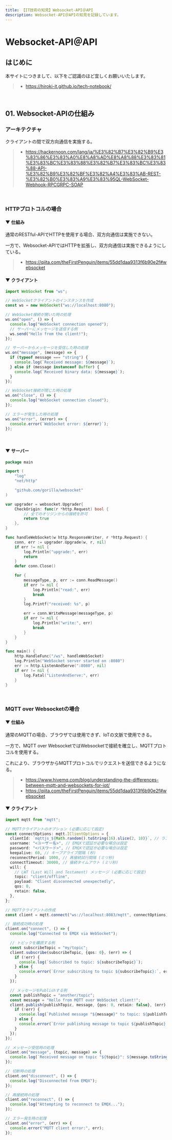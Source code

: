 ```yaml
---
title: 【IT技術の知見】Websocket-API＠API
description: Websocket-API＠APIの知見を記録しています。
---
```


# Websocket-API＠API

## はじめに

本サイトにつきまして、以下をご認識のほど宜しくお願いいたします。

> - https://hiroki-it.github.io/tech-notebook/

<br>

## 01. Websocket-APIの仕組み

### アーキテクチャ

クライアントの間で双方向通信を実施する。

> - https://hackernoon.com/lang/ja/%E3%82%B7%E3%82%B9%E3%83%86%E3%83%A0%E8%A8%AD%E8%A8%88%E3%83%81%E3%83%BC%E3%83%88%E3%82%B7%E3%83%BC%E3%83%88-API-%E3%82%B9%E3%82%BF%E3%82%A4%E3%83%AB-REST-%E3%82%B0%E3%83%A9%E3%83%95QL-WebSocket-Webhook-RPCGRPC-SOAP

<br>

### HTTPプロトコルの場合

#### ▼ 仕組み

通常のRESTful-APIでHTTPを使用する場合、双方向通信は実施できない。

一方で、Websocket-APIではHTTPを拡張し、双方向通信は実施できるようにしている。

> - https://qiita.com/theFirstPenguin/items/55dd1daa9313f6b90e2f#websocket

#### ▼ クライアント

```typescript
import WebSocket from "ws";

// WebSocketクライアントのインスタンスを作成
const ws = new WebSocket("ws://localhost:8080");

// WebSocket接続が開いた時の処理
ws.on("open", () => {
  console.log("WebSocket connection opened");
  // サーバーにメッセージを送信する例
  ws.send("Hello from the client!");
});

// サーバーからメッセージを受信した時の処理
ws.on("message", (message) => {
  if (typeof message === "string") {
    console.log(`Received message: ${message}`);
  } else if (message instanceof Buffer) {
    console.log(`Received binary data: ${message}`);
  }
});

// WebSocket接続が閉じた時の処理
ws.on("close", () => {
  console.log("WebSocket connection closed");
});

// エラーが発生した時の処理
ws.on("error", (error) => {
  console.error(`WebSocket error: ${error}`);
});
```

<br>

#### ▼ サーバー

```go
package main

import (
	"log"
	"net/http"

	"github.com/gorilla/websocket"
)

var upgrader = websocket.Upgrader{
	CheckOrigin: func(r *http.Request) bool {
		// 全てのオリジンからの接続を許可
		return true
	},
}

func handleWebSocket(w http.ResponseWriter, r *http.Request) {
	conn, err := upgrader.Upgrade(w, r, nil)
	if err != nil {
		log.Println("upgrade:", err)
		return
	}
	defer conn.Close()

	for {
		messageType, p, err := conn.ReadMessage()
		if err != nil {
			log.Println("read:", err)
			break
		}
		log.Printf("received: %s", p)

		err = conn.WriteMessage(messageType, p)
		if err != nil {
			log.Println("write:", err)
			break
		}
	}
}

func main() {
	http.HandleFunc("/ws", handleWebSocket)
	log.Println("WebSocket server started on :8080")
	err := http.ListenAndServe(":8080", nil)
	if err != nil {
		log.Fatal("ListenAndServe:", err)
	}
}
```

<br>

### MQTT over Websocketの場合

#### ▼ 仕組み

通常のMQTTの場合、ブラウザでは使用できず、IoTの文脈で使用できる。

一方で、MQTT over WebsocketではWebsocketで接続を確立し、MQTTプロトコルを使用する。

これにより、ブラウザからMQTTプロトコルでリクエストを送信できるようになる。

> - https://www.hivemq.com/blog/understanding-the-differences-between-mqtt-and-websockets-for-iot/
> - https://qiita.com/theFirstPenguin/items/55dd1daa9313f6b90e2f#websocket

#### ▼ クライアント

```typescript
import mqtt from "mqtt";

// MQTTクライアントのオプション (必要に応じて設定)
const connectOptions: mqtt.IClientOptions = {
  clientId: `mqttjs_${Math.random().toString(16).slice(2, 10)}`, // ランダムなクライアントIDを生成
  username: "<ユーザー名>", // EMQXで認証が必要な場合は設定
  password: "<パスワード>", // EMQXで認証が必要な場合は設定
  keepalive: 60, // キープアライブ間隔 (秒)
  reconnectPeriod: 1000, // 再接続試行間隔 (ミリ秒)
  connectTimeout: 30000, // 接続タイムアウト (ミリ秒)
  will: {
    // LWT (Last Will and Testament) メッセージ (必要に応じて設定)
    topic: "client/offline",
    payload: "Client disconnected unexpectedly",
    qos: 0,
    retain: false,
  },
};

// MQTTクライアントの作成
const client = mqtt.connect("ws://localhost:8083/mqtt", connectOptions);

// 接続成功時の処理
client.on("connect", () => {
  console.log("Connected to EMQX via WebSocket");

  // トピックを購読する例
  const subscribeTopic = "my/topic";
  client.subscribe(subscribeTopic, {qos: 0}, (err) => {
    if (!err) {
      console.log(`Subscribed to topic: ${subscribeTopic}`);
    } else {
      console.error(`Error subscribing to topic ${subscribeTopic}:`, err);
    }
  });

  // メッセージをPublishする例
  const publishTopic = "another/topic";
  const message = "Hello from MQTT over WebSocket client!";
  client.publish(publishTopic, message, {qos: 0, retain: false}, (err) => {
    if (!err) {
      console.log(`Published message "${message}" to topic: ${publishTopic}`);
    } else {
      console.error(`Error publishing message to topic ${publishTopic}:`, err);
    }
  });
});

// メッセージ受信時の処理
client.on("message", (topic, message) => {
  console.log(`Received message on topic "${topic}": ${message.toString()}`);
});

// 切断時の処理
client.on("disconnect", () => {
  console.log("Disconnected from EMQX");
});

// 再接続時の処理
client.on("reconnect", () => {
  console.log("Attempting to reconnect to EMQX...");
});

// エラー発生時の処理
client.on("error", (err) => {
  console.error("MQTT client error:", err);
});
```

<br>
